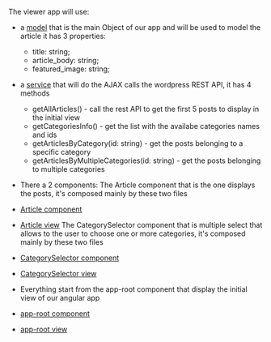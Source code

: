 The viewer app will use:

- a [model](https://github.com/salv83/articles-viewer/blob/master/angular-src/src/app/model/article.ts) that is the main Object of our app and will be used to model the article it has 3 properties:
   - title: string;
   - article_body: string;
   - featured_image: string;
   
- a [service](https://github.com/salv83/articles-viewer/blob/master/angular-src/src/app/service/wprest-api.service.ts) that will do the AJAX calls the wordpress REST API, it has 4 methods
   - getAllArticles() - call the rest API to get the first 5 posts to display in the initial view
   - getCategoriesInfo() - get the list with the availabe categories names and ids
   - getArticlesByCategory(id: string) - get the posts belonging to a specific category 
   - getArticlesByMultipleCategories(id: string) - get the posts belonging to multiple categories

- There a 2 components:
The Article component that is the one displays the posts, it's composed mainly by these two files
- [Article component](https://github.com/salv83/articles-viewer/blob/master/angular-src/src/app/article/article.component.ts)
- [Article view](https://github.com/salv83/articles-viewer/blob/master/angular-src/src/app/article/article.component.html)
The CategorySelector component that is multiple select that allows to the user to choose one or more categories, it's composed mainly by these two files
- [CategorySelector component](https://github.com/salv83/articles-viewer/blob/master/angular-src/src/app/category-selector/category-selector.component.ts)
- [CategorySelector view](https://github.com/salv83/articles-viewer/blob/master/angular-src/src/app/category-selector/category-selector.component.html)

- Everything start from the app-root component that display the initial view of our angular app 
- [app-root component](https://github.com/salv83/articles-viewer/blob/master/angular-src/src/app/app.component.ts)
- [app-root view](https://github.com/salv83/articles-viewer/blob/master/angular-src/src/app/app.component.html)
